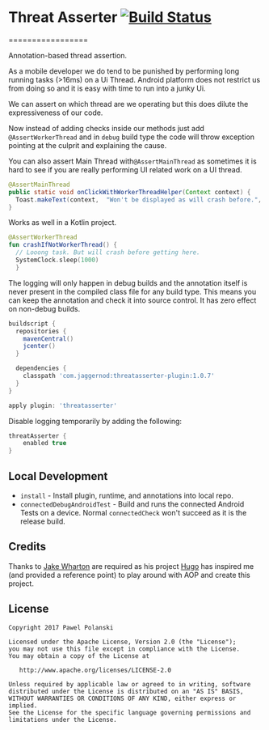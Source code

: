 # Threat Asserter [![Build Status](https://travis-ci.org/jaggernod/threatasserter.svg?branch=master)](https://travis-ci.org/jaggernod/threatasserter)
=================

Annotation-based thread assertion.

As a mobile developer we do tend to be punished by performing long running tasks (>16ms) on a Ui Thread.
Android platform does not restrict us from doing so and it is easy with time to run into a junky Ui.

We can assert on which thread are we operating but this does dilute the expressiveness of our code.

Now instead of adding checks inside our methods just add `@AssertWorkerThread` and in `debug` build type
the code will throw exception pointing at the culprit and explaining the cause.

You can also assert Main Thread with`@AssertMainThread` as sometimes it is hard to see if you are really performing 
UI related work on a UI thread. 


```java
@AssertMainThread
public static void onClickWithWorkerThreadHelper(Context context) {
  Toast.makeText(context,  "Won't be displayed as will crash before.", Toast.LENGTH_LONG).show();
}
```

Works as well in a Kotlin project.
```kotlin
@AssertWorkerThread
fun crashIfNotWorkerThread() {
  // Looong task. But will crash before getting here.
  SystemClock.sleep(1000)
  }
```

The logging will only happen in debug builds and the annotation itself is never present in the
compiled class file for any build type. This means you can keep the annotation and check it into
source control. It has zero effect on non-debug builds.

```groovy
buildscript {
  repositories {
    mavenCentral()
    jcenter()
  }

  dependencies {
    classpath 'com.jaggernod:threatasserter-plugin:1.0.7'
  }
}

apply plugin: 'threatasserter'
```

Disable logging temporarily by adding the following:

```groovy
threatAsserter {
    enabled true
}
```

Local Development
-----------------

 * `install` - Install plugin, runtime, and annotations into local repo.
 * `connectedDebugAndroidTest` - Build and runs the connected Android Tests on a device. Normal `connectedCheck` won't succeed as it is the release build.

Credits
-------
Thanks to [Jake Wharton](https://github.com/JakeWharton) are required as his project [Hugo](https://github.com/JakeWharton/hugo) has inspired me (and provided a reference point) to play around with AOP and create this project. 

License
--------

    Copyright 2017 Pawel Polanski

    Licensed under the Apache License, Version 2.0 (the "License");
    you may not use this file except in compliance with the License.
    You may obtain a copy of the License at

       http://www.apache.org/licenses/LICENSE-2.0

    Unless required by applicable law or agreed to in writing, software
    distributed under the License is distributed on an "AS IS" BASIS,
    WITHOUT WARRANTIES OR CONDITIONS OF ANY KIND, either express or implied.
    See the License for the specific language governing permissions and
    limitations under the License.
